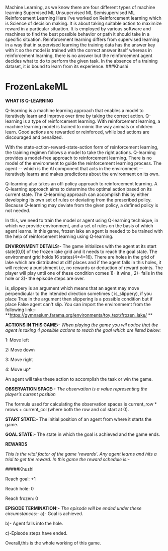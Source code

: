 
Machine Learning, as we know there are four different types of machine learning 
Supervised ML
Unsupervised ML
Semisupervised ML
Reinforcement Learning
Here I've worked on Reinforcement learning which is Science of decision making. It is about taking suitable action to maximize reward in a particular situation. 
It is employed by various software and machines to find the best possible behavior or path it should take in a specific situation. 
Reinforcement learning differs from supervised learning in a way that in supervised learning the training data has the answer key with it so the model is trained with the correct answer itself whereas in reinforcement learning, there is no answer but the reinforcement agent decides what to do to perform the given task. 
In the absence of a training dataset, it is bound to learn from its experience. ###Khushi
# FrozenLakeML

**WHAT IS Q-LEARNING**

Q-learning is a machine learning approach that enables a model to iteratively learn and improve over time by taking the correct action. Q-learning is a type of reinforcement learning. With reinforcement learning, a machine learning model is trained to mimic the way animals or children learn. Good actions are rewarded or reinforced, while bad actions are discouraged and penalized.

With the state-action-reward-state-action form of reinforcement learning, the training regimen follows a model to take the right actions. Q-learning provides a model-free approach to reinforcement learning. There is no model of the environment to guide the reinforcement learning process. The agent -- which is the AI component that acts in the environment -- iteratively learns and makes predictions about the environment on its own.

Q-learning also takes an off-policy approach to reinforcement learning. A Q-learning approach aims to determine the optimal action based on its current state. The Q-learning approach can accomplish this by either developing its own set of rules or deviating from the prescribed policy. Because Q-learning may deviate from the given policy, a defined policy is not needed.

In this, we need to train the model or agent using Q-learning technique, in which we provide environment, and a set of rules on the basis of which agent learns. In this game, frozen lake an agent is needed to be trained with the help of reinforcement learning using Q-learning.

**ENVIRONMENT DETAILS:-**
The game initializes with the agent at its start state[0,0] of the frozen lake grid and it needs to reach the goal state. The environment grid holds 16 states(4*4=16). There are holes in the grid of lake which are distributed at diff places and if the agent falls in this holes, it will recieve a punishment i.e, no rewards or deduction of reward points. The player will play until one of these condition comes 1)- it wins , 2)- falls in the hole or 3)- the episode steps are over.

is_slippery is an argument which means that an agent may move perpendicular to the intended direction sometimes ( is_slippery), if you place True in the argument then slippering is a possible condition but if place False agent can't slip. You can import the environmemt from the following link:-**https://gymnasium.farama.org/environments/toy_text/frozen_lake/ **

**ACTIONS IN THIS GAME:-**
_When playing the game you wil notice that the agent is taking 4 possible actions to reach the goal which are listed below:_

1: Move left

2: Move down

3: Move right

4: Move up*

An agent will take these action to accomplish the task or win the game.

**OBSERVATION SPACE:-**
_The observation is a value representing the player’s current position_

The formula used for calculating the observation spaces is current_row * nrows + current_col (where both the row and col start at 0).

**START STATE**:- The initial position of an agent from where it starts the game.

**GOAL STATE**:- The state in which the goal is achieved and the game ends.

**REWARDS**

_This is the vital factor of the game 'rewards'. Any agent learns and hits a trial to get the reward. In this game the reward schedule is:-_

#####Khushi

Reach goal: +1

Reach hole: 0

Reach frozen: 0

**EPISODE TERMINATION:-**
_The episode will be ended under these circumstances:-_
a)- Goal is achieved.

b)- Agent falls into the hole.

c)-Episode steps have ended.

Overall,this is the whole working of this game.

